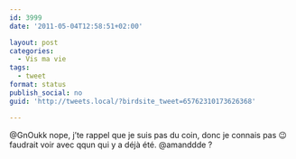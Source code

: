 ```yaml
---
id: 3999
date: '2011-05-04T12:58:51+02:00'

layout: post
categories:
  - Vis ma vie
tags:
  - tweet
format: status
publish_social: no
guid: 'http://tweets.local/?birdsite_tweet=65762310173626368'

---
```


@GnOukk nope, j’te rappel que je suis pas du coin, donc je connais pas 😉 faudrait voir avec qqun qui y a déjà été. @amanddde ?